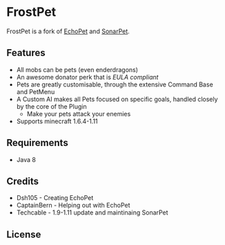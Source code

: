 FrostPet
========
FrostPet is a fork of [EchoPet](https://github.com/DSH105/EchoPet) and [SonarPet](https://github.com/TechzoneMC/SonarPet).

## Features
- All mobs can be pets (even enderdragons)
- An awesome donator perk that is _EULA compliant_
- Pets are greatly customisable, through the extensive Command Base and PetMenu
- A Custom AI makes all Pets focused on specific goals, handled closely by the core of the Plugin
  - Make your pets attack your enemies
- Supports minecraft 1.6.4-1.11

## Requirements
- Java 8

## Credits
- Dsh105 - Creating EchoPet
- CaptainBern - Helping out with EchoPet
- Techcable - 1.9-1.11 update and maintinaing SonarPet

## License
